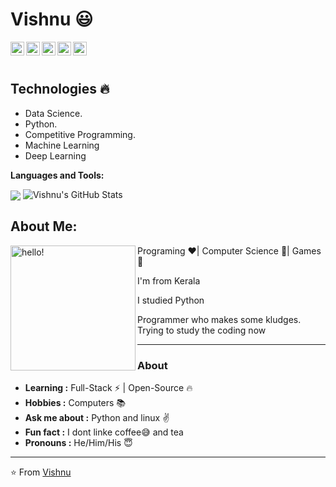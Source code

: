  # Vishnu :smiley:


  
  
  <img align="left" alt="Vishnu's Linkdein" width="22px" src="https://cdn.jsdelivr.net/npm/simple-icons@v3/icons/linkedin.svg" />

  <img align="left" alt="Vishnu's Github" width="22px" src="https://cdn.jsdelivr.net/npm/simple-icons@v3/icons/github.svg" />

  <img align="left" alt="Vishnu's Instagram" width="22px" src="https://cdn.jsdelivr.net/npm/simple-icons@v3/icons/instagram.svg" />

  <img align="left" alt="Vishnu's Facebook" width="22px" src="https://cdn.jsdelivr.net/npm/simple-icons@v3/icons/facebook.svg" />

  <img align="left" alt="Vishnu's Medium" width="22px" src="https://cdn.jsdelivr.net/npm/simple-icons@v3/icons/medium.svg" />


<br/>
<br/>



## Technologies :fire:
- Data Science.
- Python.
- Competitive Programming.
- Machine Learning
- Deep Learning

**Languages and Tools:**  

<img align="center" src="https://github-readme-stats.vercel.app/api/top-langs/?username=Vichu143&theme=radical&hide=glsl,python" />
<img src="https://github-readme-stats.vercel.app/api?username=Vichu143&&show_icons=true&theme=radical&line_height=27&v=5" alt="Vishnu's GitHub Stats" />

## About Me:

<p>
  <img width="200" alt="hello!" align="left" src="https://giffiles.alphacoders.com/956/9562.gif">
</p>
Programing ❤️| Computer Science 💙| Games 💚

I'm from Kerala

I studied Python 


Programmer who makes some kludges.
Trying to study the coding now

---------------------------------------------------------------------------------------------------------------------------------------------------------------------------------
### About
-  **Learning :** Full-Stack :zap: | Open-Source :fire:	
-  **Hobbies :** Computers :books:
-  **Ask me about :** Python and linux :v:
-  **Fun fact :** I dont linke coffee:sweat_smile: and tea 
-  **Pronouns :** He/Him/His :innocent:

---------------------------------------------------------------------------------------------------------------------------------------------------------------------------------

</div>

⭐️ From [Vishnu](https://github.com/Vichu143)
